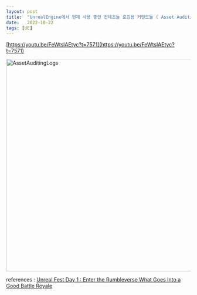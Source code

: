 ```yaml
---
layout: post
title:  "UnrealEngine에서 현재 사용 중인 컨테츠들 로깅용 커맨드들 ( Asset Auditing Logs )"
date:   2022-10-22
tags: [UE]
---          
```

      
[https://youtu.be/FeWtslAEtyc?t=7571](https://youtu.be/FeWtslAEtyc?t=7571)                
                                  
<img width="578" alt="AssetAuditingLogs" src="https://user-images.githubusercontent.com/33873804/197328825-370c0bc8-33e3-40a2-927c-7d337b0fae65.png">                               
                           
references : [Unreal Fest Day 1 : Enter the Rumbleverse What Goes Into a Good Battle Royale](https://youtu.be/FeWtslAEtyc?t=5388)